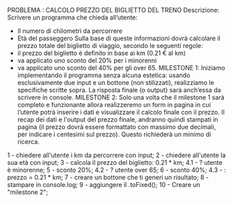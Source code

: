 PROBLEMA : CALCOLO PREZZO DEL BIGLIETTO DEL TRENO
Descrizione:
Scrivere un programma che chieda all’utente:
- Il numero di chilometri da percorrere
- Età del passeggero
Sulla base di queste informazioni dovrà calcolare il prezzo totale del biglietto di viaggio, secondo le seguenti regole:
- il prezzo del biglietto è definito in base ai km (0.21 € al km)
- va applicato uno sconto del 20% per i minorenni
- va applicato uno sconto del 40% per gli over 65.
MILESTONE 1:
Iniziamo implementando il programma senza alcuna estetica: usando esclusivamente due input e un bottone (non stilizzati), realizziamo le specifiche scritte sopra. La risposta finale (o output) sarà anch’essa da scrivere in console.
MILESTONE 2:
Solo una volta che il milestone 1 sarà completo e funzionante allora realizzeremo un form in pagina in cui l’utente potrà inserire i dati e visualizzare il calcolo finale con il prezzo.
Il recap dei dati e l'output del prezzo finale, andranno quindi stampati in pagina (il prezzo dovrà essere formattato con massimo due decimali, per indicare i centesimi sul prezzo). Questo richiederà un minimo di ricerca.

1 - chiedere all'utente i km da percorrere con input;
2 - chiedere all'utente la sua età con input;
3 - calcola il prezzo del biglietto: 0.21 * km;
  4.1 - ? utente è minorenne;
    5 - sconto 20%;
  4.2 - ? utente over 65;
    6 - sconto 40%;
  4.3 - : prezzo = 0.21 * km;
7 - creare un bottone che ti generi un risultato;
8 - stampare in console.log;
9 - aggiungere il .toFixed();
10 - Creare un "milestone 2";     
     